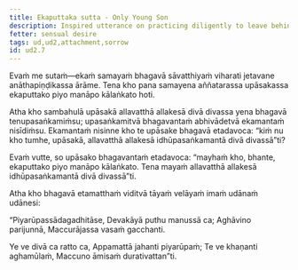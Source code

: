 ```yaml
---
title: Ekaputtaka sutta - Only Young Son
description: Inspired utterance on practicing diligently to leave behind what seems pleasant.
fetter: sensual desire
tags: ud,ud2,attachment,sorrow
id: ud2.7
---
```


Evaṁ me sutaṁ—ekaṁ samayaṁ bhagavā sāvatthiyaṁ viharati jetavane anāthapiṇḍikassa ārāme. Tena kho pana samayena aññatarassa upāsakassa ekaputtako piyo manāpo kālaṅkato hoti.

Atha kho sambahulā upāsakā allavatthā allakesā divā divassa yena bhagavā tenupasaṅkamiṁsu; upasaṅkamitvā bhagavantaṁ abhivādetvā ekamantaṁ nisīdiṁsu. Ekamantaṁ nisinne kho te upāsake bhagavā etadavoca: “kiṁ nu kho tumhe, upāsakā, allavatthā allakesā idhūpasaṅkamantā divā divassā”ti?

Evaṁ vutte, so upāsako bhagavantaṁ etadavoca: “mayhaṁ kho, bhante, ekaputtako piyo manāpo kālaṅkato. Tena mayaṁ allavatthā allakesā idhūpasaṅkamantā divā divassā”ti.

Atha kho bhagavā etamatthaṁ viditvā tāyaṁ velāyaṁ imaṁ udānaṁ udānesi:

“Piyarūpassādagadhitāse,
Devakāyā puthu manussā ca;
Aghāvino parijunnā,
Maccurājassa vasaṁ gacchanti.

Ye ve divā ca ratto ca,
Appamattā jahanti piyarūpaṁ;
Te ve khaṇanti aghamūlaṁ,
Maccuno āmisaṁ durativattan”ti.
